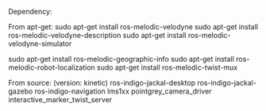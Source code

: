 Dependency:

From apt-get:
sudo apt-get install ros-melodic-velodyne
sudo apt-get install ros-melodic-velodyne-description
sudo apt-get install ros-melodic-velodyne-simulator

sudo apt-get install ros-melodic-geographic-info
sudo apt-get install ros-melodic-robot-localization
sudo apt-get install ros-melodic-twist-mux



From source: (version: kinetic)
ros-indigo-jackal-desktop
ros-indigo-jackal-gazebo
ros-indigo-navigation
lms1xx
pointgrey_camera_driver
interactive_marker_twist_server
